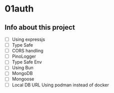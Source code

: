 # 01auth

## Info about this project

- [ ] Using expressjs
- [ ] Type Safe
- [ ] CORS handling
- [ ] PinoLogger
- [ ] Type Safe Env
- [ ] Using Bun
- [ ] MongoDB
- [ ] Mongoose
- [ ] Local DB URL Using podman instead of docker
